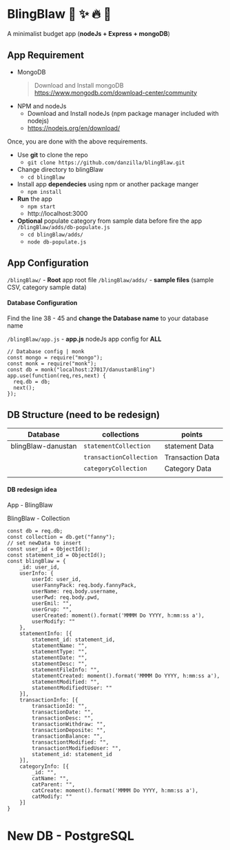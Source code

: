 # BlingBlaw  :green_heart: :sparkles: :fire: :tada:
A minimalist budget app (**nodeJs + Express + mongoDB**)

## App Requirement
- MongoDB
	> Download and Install mongoDB
	> https://www.mongodb.com/download-center/community
- NPM and nodeJs
	* Download and Install nodeJs (npm package manager included with nodejs)
	* https://nodejs.org/en/download/

Once, you are done with the above requirements.
- Use **git** to clone the repo
	* `git clone https://github.com/danzilla/blingBlaw.git`
- Change directory to blingBlaw
	* `cd blingBlaw`
- Install app **dependecies** using npm or another package manger
	* `npm install`
- **Run** the app
	* `npm start`
	* http://localhost:3000
- **Optional** populate category from sample data before fire the app `/blingBlaw/adds/db-populate.js`
	* `cd blingBlaw/adds/`
	* `node db-populate.js`

## App Configuration

`/blingBlaw/` - **Root** app root file
`/blingBlaw/adds/` - **sample files** (sample CSV, category sample data)


#### Database Configuration

 Find the line 	38 - 45 and **change the Database name** to your database name

`/blingBlaw/app.js` - **app.js** nodeJs app config for **ALL**

~~~
// Database config | monk
const mongo = require("mongo");
const monk = require("monk");
const db = monk("localhost:27017/danustanBling")
app.use(function(req,res,next) {
  req.db = db;
  next();
});
~~~

## DB Structure (need to be redesign)
|Database  |             collections             |       points                  |
|----------------|-------------------------------|-----------------------------|
|blingBlaw-danustan|`statementCollection`            |statement Data          |
|          |`transactionCollection`            |Transaction Data            |
|          |`categoryCollection`|Category Data|
|                |                          |                         |


#### DB redesign idea
App - BlingBlaw

BlingBlaw - Collection

~~~
const db = req.db;
const collection = db.get("fanny");
// set newData to insert
const user_id = ObjectId();
const statement_id = ObjectId();
const blingBlaw = {
	_id: user_id,
	userInfo: {
		userId: user_id,
		userFannyPack: req.body.fannyPack,
		userName: req.body.username,
		userPwd: req.body.pwd,
		userEmil: "",
		userGrup: "",
		userCreated: moment().format('MMMM Do YYYY, h:mm:ss a'),
		userModify: ""
	},
	statementInfo: [{
		statement_id: statement_id,
		statementName: "",
		statementType: "",
		statementDate: "",
		statementDesc: "",
		statementFileInfo: "",
		statementCreated: moment().format('MMMM Do YYYY, h:mm:ss a'),
		statementModified: "",
		statementModifiedtUser: ""
	}],
	transactionInfo: [{
		transactionId: "",
		transactionDate: "",
		transactionDesc: "",
		transactionWithdraw: "",
		transactionDeposite: "",
		transactionBalance: "",
		transactiontModified: "",
		transactiontModifiedUser: "",
		statement_id: statement_id
	}],
	categoryInfo: [{
		_id: "",
		catName: "",
		catParent: "",
		catCreate: moment().format('MMMM Do YYYY, h:mm:ss a'),
		catModify: ""
	}]
}
~~~



# New DB - PostgreSQL
